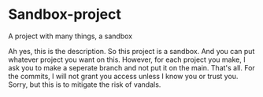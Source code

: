 # Sandbox-project
A project with many things, a sandbox

Ah yes, this is the description. So this project is a sandbox. And you can put whatever project you want on this.
However, for each project you make, I ask you to make a seperate branch and not put it on the main. That's all.
For the commits, I will not grant you access unless I know you or trust you. Sorry, but this is to mitigate the 
risk of vandals.
